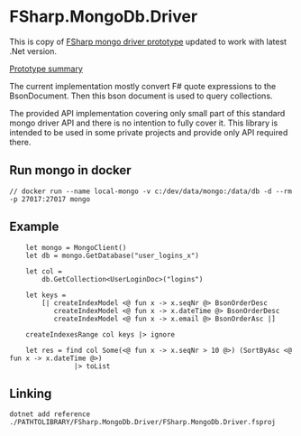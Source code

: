 ﻿# FSharp.MongoDb.Driver

This is copy of [FSharp mongo driver prototype](https://github.com/tkellogg/MongoDB.FSharp)
updated to work with latest .Net version.

[Prototype summary](https://www.mongodb.com/blog/post/enhancing-the-f-developer-experience-with-mongodb)

The current implementation mostly convert F# quote expressions to the BsonDocument. 
Then this bson document is used to query collections.

The provided API implementation covering only small part of this standard mongo driver API and there is no intention to fully cover it.
This library is intended to be used in some private projects and provide only API required there.     

## Run mongo in docker

```
// docker run --name local-mongo -v c:/dev/data/mongo:/data/db -d --rm -p 27017:27017 mongo
``` 

## Example

```
    let mongo = MongoClient()
    let db = mongo.GetDatabase("user_logins_x")

    let col =
        db.GetCollection<UserLoginDoc>("logins")

    let keys =
        [| createIndexModel <@ fun x -> x.seqNr @> BsonOrderDesc
           createIndexModel <@ fun x -> x.dateTime @> BsonOrderDesc
           createIndexModel <@ fun x -> x.email @> BsonOrderAsc |]

    createIndexesRange col keys |> ignore

    let res = find col Some(<@ fun x -> x.seqNr > 10 @>) (SortByAsc <@ fun x -> x.dateTime @>)
                |> toList

```

## Linking

```
dotnet add reference ./PATHTOLIBRARY/FSharp.MongoDb.Driver/FSharp.MongoDb.Driver.fsproj
```
